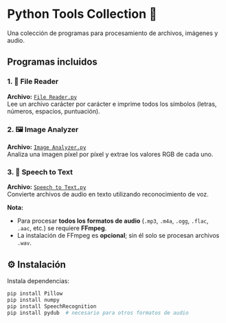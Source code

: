 # Python Tools Collection 🐍

Una colección de programas para procesamiento de archivos, imágenes y audio.

## Programas incluidos

### 1. 📄 File Reader
**Archivo:** [`File Reader.py`](https://github.com/GibranNahumGonzalezSantamaria/Python-Tools-Collection/blob/main/Codes/File%20Reader.py)  
Lee un archivo carácter por carácter e imprime todos los símbolos (letras, números, espacios, puntuación).

### 2. 🖼️ Image Analyzer  
**Archivo:** [`Image Analyzer.py`](https://github.com/GibranNahumGonzalezSantamaria/Python-Tools-Collection/blob/main/Codes/Image%20Analyzer.py)  
Analiza una imagen píxel por píxel y extrae los valores RGB de cada uno.

### 3. 🎤 Speech to Text
**Archivo:** [`Speech to Text.py`](https://github.com/GibranNahumGonzalezSantamaria/Python-Tools-Collection/blob/main/Codes/Speech%20to%20Text.py)  
Convierte archivos de audio en texto utilizando reconocimiento de voz.

**Nota:**  
- Para procesar **todos los formatos de audio** (`.mp3`, `.m4a`, `.ogg`, `.flac`, `.aac`, etc.) se requiere **FFmpeg**.  
- La instalación de FFmpeg es **opcional**; sin él solo se procesan archivos `.wav`.

## ⚙️ Instalación

Instala dependencias:

```bash
pip install Pillow
pip install numpy
pip install SpeechRecognition
pip install pydub  # necesario para otros formatos de audio
